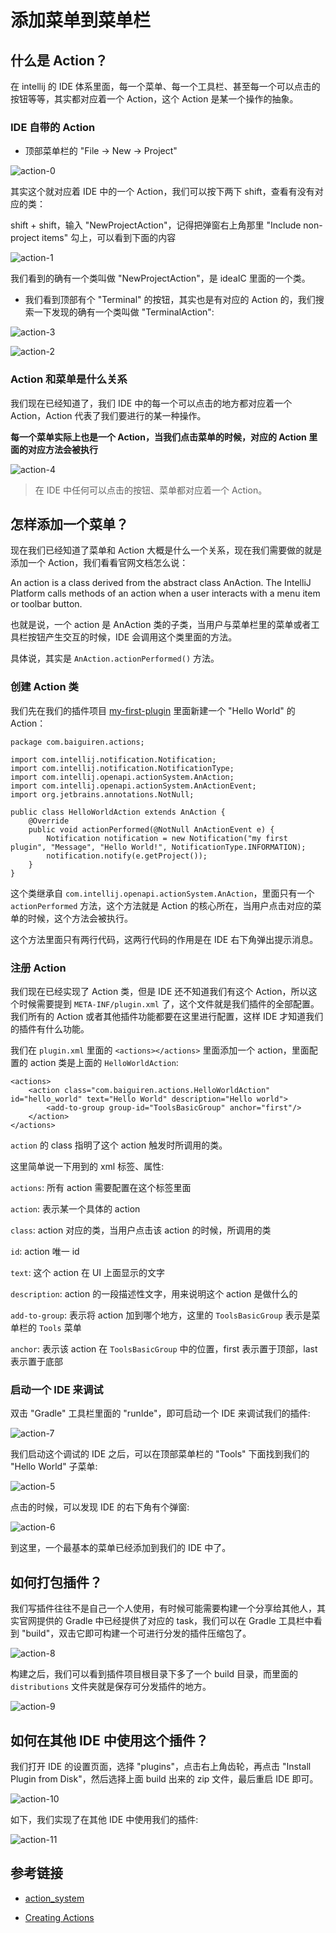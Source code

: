 # 添加菜单到菜单栏


## 什么是 Action？

在 intellij 的 IDE 体系里面，每一个菜单、每一个工具栏、甚至每一个可以点击的按钮等等，其实都对应着一个 Action，这个 Action 是某一个操作的抽象。


### IDE 自带的 Action

* 顶部菜单栏的 "File -> New -> Project"

![action-0](https://github.com/eleven26/intellij-plugin-notes/blob/master/images/action-0.png)

其实这个就对应着 IDE 中的一个 Action，我们可以按下两下 shift，查看有没有对应的类：

shift + shift，输入 "NewProjectAction"，记得把弹窗右上角那里 "Include non-project items" 勾上，可以看到下面的内容

![action-1](https://github.com/eleven26/intellij-plugin-notes/blob/master/images/action-1.png)

我们看到的确有一个类叫做 "NewProjectAction"，是 ideaIC 里面的一个类。

* 我们看到顶部有个 "Terminal" 的按钮，其实也是有对应的 Action 的，我们搜索一下发现的确有一个类叫做 "TerminalAction":

![action-3](https://github.com/eleven26/intellij-plugin-notes/blob/master/images/action-3.png)

![action-2](https://github.com/eleven26/intellij-plugin-notes/blob/master/images/action-2.png)


### Action 和菜单是什么关系

我们现在已经知道了，我们 IDE 中的每一个可以点击的地方都对应着一个 Action，Action 代表了我们要进行的某一种操作。

**每一个菜单实际上也是一个 Action，当我们点击菜单的时候，对应的 Action 里面的对应方法会被执行**

![action-4](https://github.com/eleven26/intellij-plugin-notes/blob/master/images/action-4.png)

> 在 IDE 中任何可以点击的按钮、菜单都对应着一个 Action。


## 怎样添加一个菜单？

现在我们已经知道了菜单和 Action 大概是什么一个关系，现在我们需要做的就是添加一个 Action，我们看看官网文档怎么说：

An action is a class derived from the abstract class AnAction. The IntelliJ Platform calls methods of an action when a user interacts with a menu item or toolbar button.

也就是说，一个 action 是 AnAction 类的子类，当用户与菜单栏里的菜单或者工具栏按钮产生交互的时候，IDE 会调用这个类里面的方法。

具体说，其实是 `AnAction.actionPerformed()` 方法。


### 创建 Action 类

我们先在我们的插件项目 [my-first-plugin](https://github.com/eleven26/my-first-plugin) 里面新建一个 "Hello World" 的 Action：

```
package com.baiguiren.actions;

import com.intellij.notification.Notification;
import com.intellij.notification.NotificationType;
import com.intellij.openapi.actionSystem.AnAction;
import com.intellij.openapi.actionSystem.AnActionEvent;
import org.jetbrains.annotations.NotNull;

public class HelloWorldAction extends AnAction {
    @Override
    public void actionPerformed(@NotNull AnActionEvent e) {
        Notification notification = new Notification("my first plugin", "Message", "Hello World!", NotificationType.INFORMATION);
        notification.notify(e.getProject());
    }
}

```

这个类继承自 `com.intellij.openapi.actionSystem.AnAction`，里面只有一个 `actionPerformed` 方法，这个方法就是 Action 的核心所在，当用户点击对应的菜单的时候，这个方法会被执行。

这个方法里面只有两行代码，这两行代码的作用是在 IDE 右下角弹出提示消息。


### 注册 Action

我们现在已经实现了 Action 类，但是 IDE 还不知道我们有这个 Action，所以这个时候需要提到 `META-INF/plugin.xml` 了，这个文件就是我们插件的全部配置。我们所有的 Action 或者其他插件功能都要在这里进行配置，这样 IDE 才知道我们的插件有什么功能。

我们在 `plugin.xml` 里面的 `<actions></actions>` 里面添加一个 action，里面配置的 action 类是上面的 `HelloWorldAction`:

```
<actions>
    <action class="com.baiguiren.actions.HelloWorldAction" id="hello_world" text="Hello World" description="Hello world">
        <add-to-group group-id="ToolsBasicGroup" anchor="first"/>
    </action>
</actions>
```

`action` 的 class 指明了这个 action 触发时所调用的类。

这里简单说一下用到的 xml 标签、属性:

`actions`: 所有 action 需要配置在这个标签里面

`action`: 表示某一个具体的 action

`class`: action 对应的类，当用户点击该 action 的时候，所调用的类

`id`: action 唯一 id

`text`: 这个 action 在 UI 上面显示的文字

`description`: action 的一段描述性文字，用来说明这个 action 是做什么的

`add-to-group`: 表示将 action 加到哪个地方，这里的 `ToolsBasicGroup` 表示是菜单栏的 `Tools` 菜单

`anchor`: 表示该 action 在 `ToolsBasicGroup` 中的位置，first 表示置于顶部，last 表示置于底部


### 启动一个 IDE 来调试

双击 "Gradle" 工具栏里面的 "runIde"，即可启动一个 IDE 来调试我们的插件:

![action-7](https://github.com/eleven26/intellij-plugin-notes/blob/master/images/action-7.png)

我们启动这个调试的 IDE 之后，可以在顶部菜单栏的 "Tools" 下面找到我们的 "Hello World" 子菜单:

![action-5](https://github.com/eleven26/intellij-plugin-notes/blob/master/images/action-5.png)

点击的时候，可以发现 IDE 的右下角有个弹窗:

![action-6](https://github.com/eleven26/intellij-plugin-notes/blob/master/images/action-6.png)

到这里，一个最基本的菜单已经添加到我们的 IDE 中了。


## 如何打包插件？

我们写插件往往不是自己一个人使用，有时候可能需要构建一个分享给其他人，其实官网提供的 Gradle 中已经提供了对应的 task，我们可以在 Gradle 工具栏中看到 "build"，双击它即可构建一个可进行分发的插件压缩包了。

![action-8](https://github.com/eleven26/intellij-plugin-notes/blob/master/images/action-8.png)

构建之后，我们可以看到插件项目根目录下多了一个 build 目录，而里面的 `distributions` 文件夹就是保存可分发插件的地方。

![action-9](https://github.com/eleven26/intellij-plugin-notes/blob/master/images/action-9.png)


## 如何在其他 IDE 中使用这个插件？

我们打开 IDE 的设置页面，选择 "plugins"，点击右上角齿轮，再点击 "Install Plugin from Disk"，然后选择上面 build 出来的 zip 文件，最后重启 IDE 即可。

![action-10](https://github.com/eleven26/intellij-plugin-notes/blob/master/images/action-10.png)

如下，我们实现了在其他 IDE 中使用我们的插件:

![action-11](https://github.com/eleven26/intellij-plugin-notes/blob/master/images/action-11.png)


## 参考链接

- [action_system](https://www.jetbrains.org/intellij/sdk/docs/basics/action_system.html)

- [Creating Actions](https://www.jetbrains.org/intellij/sdk/docs/tutorials/action_system/working_with_custom_actions.html)

